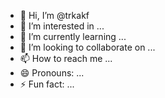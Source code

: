 - 👋 Hi, I’m @trkakf
- 👀 I’m interested in ...
- 🌱 I’m currently learning ...
- 💞️ I’m looking to collaborate on ...
- 📫 How to reach me ...
- 😄 Pronouns: ...
- ⚡ Fun fact: ...

<!---
trkakf/trkakf is a ✨ special ✨ repository because its `README.md` (this file) appears on your GitHub profile.
You can click the Preview link to take a look at your changes.
--->
